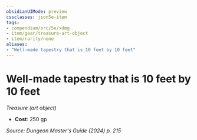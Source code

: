 ```yaml
---
obsidianUIMode: preview
cssclasses: json5e-item
tags:
- compendium/src/5e/xdmg
- item/gear/treasure-art-object
- item/rarity/none
aliases: 
- "Well-made tapestry that is 10 feet by 10 feet"
---
```

# Well-made tapestry that is 10 feet by 10 feet
*Treasure (art object)*  


- **Cost**: 250 gp

*Source: Dungeon Master's Guide (2024) p. 215*
